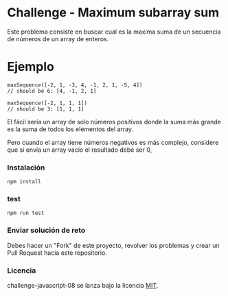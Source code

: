 # Challenge - Maximum subarray sum

Este problema consiste en buscar cual es la maxima suma de un secuencia de números de un array de enteros.


# Ejemplo

```
maxSequence([-2, 1, -3, 4, -1, 2, 1, -5, 4])
// should be 6: [4, -1, 2, 1]

maxSequence([-2, 1, 1, 1])
// should be 3: [1, 1, 1]

```

El fácil sería un array de solo números positivos donde la suma más grande es la suma de todos los elementos del array.

Pero cuando el array tiene números negativos es más complejo, considere que si envía un array vacío el resultado debe ser 0,

### Instalación
```
npm install
```

### test
```
npm run test
```

### Enviar solución de reto
Debes hacer un "Fork" de este proyecto, revolver los problemas y crear un Pull Request hacia este repositorio.

### Licencia
challenge-javascript-08 se lanza bajo la licencia [MIT](https://opensource.org/licenses/MIT).